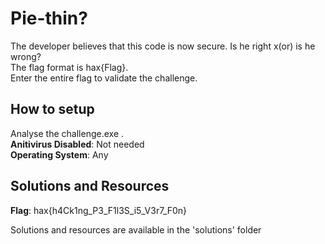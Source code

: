 # Pie-thin?
The developer believes that this code is now secure. Is he right x(or) is he wrong? <br />
The flag format is hax{Flag}.<br />
Enter the entire flag to validate the challenge.
## How to setup
Analyse the challenge.exe . <br />
**Anitivirus Disabled**: Not needed <br />
**Operating System**: Any <br />
## Solutions and Resources
**Flag**: hax{h4Ck1ng_P3_F1l3S_i5_V3r7_F0n}

Solutions and resources are available in the 'solutions' folder
